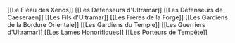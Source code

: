 [[Le Fléau des Xenos]]
[[Les Défenseurs d'Ultramar]]
[[Les Défenseurs de Caeseraen]]
[[Les Fils d'Ultramar]]
[[Les Frères de la Forge]]
[[Les Gardiens de la Bordure Orientale]]
[[Les Gardiens du Temple]]
[[Les Guerriers d'Ultramar]]
[[Les Lames Honorifiques]]
[[Les Porteurs de Tempête]]
